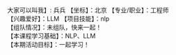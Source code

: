 大家可以叫我】: 兵兵
【坐标】：北京
【专业/职业】：工程师  
【兴趣爱好】：LLM
【项目技能】：nlp  
【组队情况】：未组队，快来一起！  
【本课程学习基础】：NLP、LLM  
【本期活动目标】：一起学习！ 

